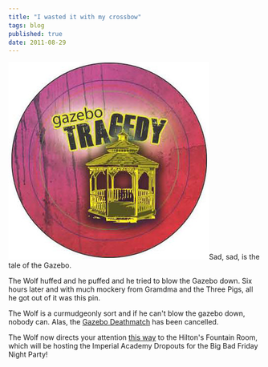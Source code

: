 ```yaml
---
title: "I wasted it with my crossbow"
tags: blog
published: true
date: 2011-08-29
---
```


![Gazebo Tragedy](/images/Gazebo_Tragedy.jpg "Gazebo Tragedy")Sad, sad, is the tale of the Gazebo.

The Wolf huffed and he puffed and he tried to blow the Gazebo down. Six hours later and with much mockery from Gramdma and the Three Pigs, all he got out of it was this pin.

The Wolf is a curmudgeonly sort and if he can't blow the gazebo down, nobody can. Alas, the [Gazebo Deathmatch](http://www.bigbadcon.com/?p=104 "Gazebo Deathmatch") has been cancelled.

The Wolf now directs your attention [this way](http://www.bigbadcon.com/?p=174) to the Hilton's Fountain Room, which will be hosting the Imperial Academy Dropouts for the Big Bad Friday Night Party!
